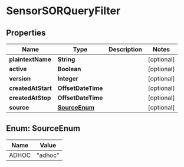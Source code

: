 

# SensorSORQueryFilter


## Properties

| Name | Type | Description | Notes |
|------------ | ------------- | ------------- | -------------|
|**plaintextName** | **String** |  |  [optional] |
|**active** | **Boolean** |  |  [optional] |
|**version** | **Integer** |  |  [optional] |
|**createdAtStart** | **OffsetDateTime** |  |  [optional] |
|**createdAtStop** | **OffsetDateTime** |  |  [optional] |
|**source** | [**SourceEnum**](#SourceEnum) |  |  [optional] |



## Enum: SourceEnum

| Name | Value |
|---- | -----|
| ADHOC | &quot;adhoc&quot; |



